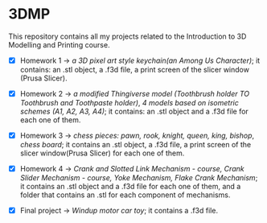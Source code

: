 # 3DMP

This repository contains all my projects related to the Introduction to 3D Modelling and Printing course.

- [x] Homework 1 -> *a 3D pixel art style keychain(an Among Us Character)*; it contains: an .stl object, a .f3d file, a print screen of the slicer window (Prusa Slicer).

- [x] Homework 2 -> *a modified Thingiverse model (Toothbrush holder TO Toothbrush and Toothpaste holder)*, *4 models based on isometric schemes (A1, A2, A3, A4)*; it contains: an .stl object and a .f3d file for each one of them.
			
- [x] Homework 3 -> *chess pieces: pawn, rook, knight, queen, king, bishop*, *chess board*; it contains an .stl object, a .f3d file, a print screen of the slicer window(Prusa Slicer) for each one of them.

- [x] Homework 4 -> *Crank and Slotted Link Mechanism - course, Crank Slider Mechanism - course, Yoke Mechanism, Flake Crank Mechanism*; it contains an .stl object and a .f3d file for each one of them, and a folder that contains an .stl for each component of mechanisms.

- [x] Final project -> *Windup motor car toy*; it contains a .f3d file.
